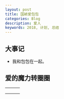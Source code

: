 ```yaml
---
layout: post
title: 国颖爱包包
categories: Blog
description: 爱人
keywords: 2018, 计划, 总结
---
```


## 大事记

- 我和包包在一起。

## 爱的魔力转圈圈



|      |      |      |
| ---- | ---- | ---- |
|      |      |      |
|      |      |      |
|      |      |      |


